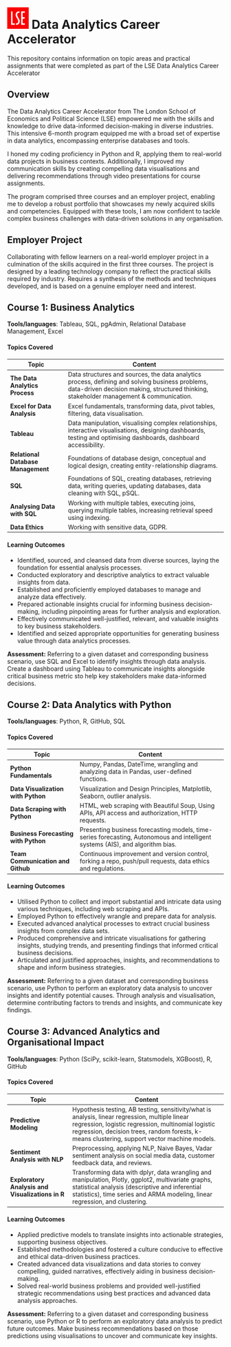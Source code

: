 <h1 align="left">
  <img src="https://github.com/The-Ryan-Lin/lse_data_analytics_career_accelerator/blob/main/about_LSE_figures/LSE_square_logo.png" alt="Icon" width="50"> Data Analytics Career Accelerator
</h1>

<p>
This repository contains information on topic areas and practical assignments that were completed as part of the LSE Data Analytics Career Accelerator
</p>
<h2>Overview</h2>
<p>
The Data Analytics Career Accelerator from The London School of Economics and Political Science (LSE) empowered me with the skills and knowledge to drive data-informed decision-making in diverse industries. This intensive 6-month program equipped me with a broad set of expertise in data analytics, encompassing enterprise databases and tools.

I honed my coding proficiency in Python and R, applying them to real-world data projects in business contexts. Additionally, I improved my communication skills by creating compelling data visualisations and delivering recommendations through video presentations for course assignments.

The program comprised three courses and an employer project, enabling me to develop a robust portfolio that showcases my newly acquired skills and competencies. Equipped with these tools, I am now confident to tackle complex business challenges with data-driven solutions in any organisation.
</p>

<h2>Employer Project</h2>

Collaborating with fellow learners on a real-world employer project in a culmination of the skills acquired in the first three courses.
The project is designed by a leading technology company to reflect the practical skills required by industry. 
Requires a synthesis of the methods and techniques developed, and is based on a genuine employer need and interest. 

<h2>Course 1: Business Analytics </h2>

__Tools/languages__: Tableau, SQL, pgAdmin, Relational Database Management, Excel

<h4>Topics Covered</h4>

| Topic | Content |
| -------- | -------- |
| __The Data Analytics Process__ | Data structures and sources, the data analytics process, defining and solving business problems, data-driven decision making, structured thinking, stakeholder management & communication. |
| __Excel for Data Analysis__ | Excel fundamentals, transforming data, pivot tables, filtering, data visualisation. |
| __Tableau__ |  Data manipulation, visualising complex relationships, interactive visualisations, designing dashboards, testing and optimising dashboards, dashboard accessibility. |
| __Relational Database Management__  | Foundations of database design, conceptual and logical design, creating entity-relationship diagrams. |
| __SQL__ | Foundations of SQL, creating databases, retrieving data, writing queries, updating databases, data cleaning with SQL, pSQL. |
| __Analysing Data with SQL__| Working with multiple tables, executing joins, querying multiple tables, increasing retrieval speed using indexing.|
| __Data Ethics__ | Working with sensitive data, GDPR. |

<h4>Learning Outcomes</h4>

* Identified, sourced, and cleansed data from diverse sources, laying the foundation for essential analysis processes.
* Conducted exploratory and descriptive analytics to extract valuable insights from data.
* Established and proficiently employed databases to manage and analyze data effectively.
* Prepared actionable insights crucial for informing business decision-making, including pinpointing areas for further analysis and exploration.
* Effectively communicated well-justified, relevant, and valuable insights to key business stakeholders.
* Identified and seized appropriate opportunities for generating business value through data analytics processes.

__Assessment:__ Referring to a given dataset and corresponding business scenario, use SQL and Excel to identify insights through data analysis. Create a dashboard using Tableau to communicate insights alongside critical business metric sto help key stakeholders make data-informed decisions.

<h2>Course 2: Data Analytics with Python</h2>

__Tools/languages__: Python, R, GitHub, SQL

<h4>Topics Covered</h4>

| Topic                                | Content                                                                |
| ------------------------------------ | ------------------------------------------------------------------------------- |
| __Python Fundamentals__              | Numpy, Pandas, DateTime, wrangling and analyzing data in Pandas, user-defined functions. |
| __Data Visualization with Python__   | Visualization and Design Principles, Matplotlib, Seaborn, outlier analysis.  |
| __Data Scraping with Python__        | HTML, web scraping with Beautiful Soup, Using APIs, API access and authorization, HTTP requests. |
| __Business Forecasting with Python__ | Presenting business forecasting models, time-series forecasting, Autonomous and intelligent systems (AIS), and algorithm bias. |
| __Team Communication and Github__    | Continuous improvement and version control, forking a repo, push/pull requests, data ethics and regulations. |


<h4>Learning Outcomes</h4>

* Utilised Python to collect and import substantial and intricate data using various techniques, including web scraping and APIs.
* Employed Python to effectively wrangle and prepare data for analysis.
* Executed advanced analytical processes to extract crucial business insights from complex data sets.
* Produced comprehensive and intricate visualisations for gathering insights, studying trends, and presenting findings that informed critical business decisions.
* Articulated and justified approaches, insights, and recommendations to shape and inform business strategies.

__Assessment:__ Referring to a given dataset and corresponding business scenario, use Python to perform an exploratory data analysis to uncover insights and identify potential causes. Through analysis and visualisation, determine contributing factors to trends and insights, and communicate key findings. 

<h2>Course 3: Advanced Analytics and Organisational Impact</h2>

__Tools/languages__: Python (SciPy, scikit-learn, Statsmodels, XGBoost), R, GitHub

<h4>Topics Covered</h4>

| Topic                               | Content                                                                      |
| ----------------------------------- | ----------------------------------------------------------------------------- |
| __Predictive Modeling__             | Hypothesis testing, AB testing, sensitivity/what is analysis, linear regression, multiple linear regression, logistic regression, multinomial logistic regression, decision trees, random forests, k-means clustering, support vector machine models. |
| __Sentiment Analysis with NLP__     | Preprocessing, applying NLP, Naive Bayes, Vadar sentiment analysis on social media data, customer feedback data, and reviews. |
| __Exploratory Analysis and Visualizations in R__ | Transforming data with dplyr, data wrangling and manipulation, Plotly, ggplot2, multivariate graphs, statistical analysis (descriptive and inferential statistics), time series and ARMA modeling, linear regression, and clustering. |


<h4>Learning Outcomes</h4>

* Applied predictive models to translate insights into actionable strategies, supporting business objectives.
* Established methodologies and fostered a culture conducive to effective and ethical data-driven business practices.
* Created advanced data visualizations and data stories to convey compelling, guided narratives, effectively aiding in business decision-making.
* Solved real-world business problems and provided well-justified strategic recommendations using best practices and advanced data analysis approaches.

__Assessment:__ Referring to a given dataset and corresponding business scenario, use Python or R to perform an exploratory data analysis to predict future outcomes. Make business recommendations based on those predictions using visualisations to uncover and communicate key insights.

